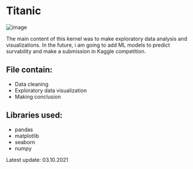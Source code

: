 # Titanic

![image](https://user-images.githubusercontent.com/88202713/135760895-11385eef-6cfe-40bc-a642-fd37ee3db8b9.png)

The main content of this kernel was to make exploratory data analysis and visualizations. In the future, i am going to add ML models to predict survability and make a submission in Kaggle competition.

## File contain:

* Data cleaning
* Exploratory data visualization
* Making conclusion

## Libraries used:

* pandas
* matplotlib
* seaborn
* numpy

Latest update: 03.10.2021
